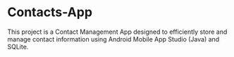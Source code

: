 # Contacts-App
This project is a Contact Management App designed to efficiently store and manage contact information using Android Mobile App Studio (Java) and SQLite.
